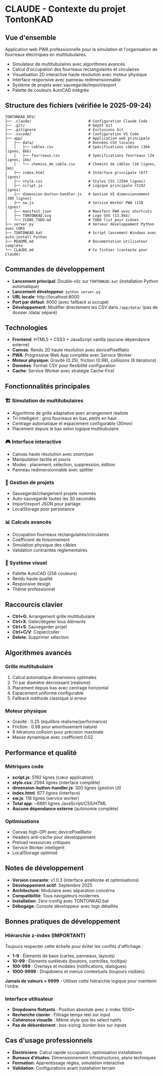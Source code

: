 # CLAUDE - Contexte du projet TontonKAD

## Vue d'ensemble
Application web PWA professionnelle pour la simulation et l'organisation de fourreaux électriques en multitubulaires.
- Simulateur de multitubulaires avec algorithmes avancés
- Calcul d'occupation des fourreaux rectangulaires et circulaires
- Visualisation 2D interactive haute résolution avec moteur physique
- Interface responsive avec panneau redimensionnable
- Système de projets avec sauvegarde/import/export
- Palette de couleurs AutoCAD intégrée

## Structure des fichiers (vérifiée le 2025-09-24)
```
TONTONKAD_DEV/
├── .claude/                          # Configuration Claude Code
├── .git/                             # Dépôt Git
├── .gitignore                        # Exclusions Git
├── .vscode/                          # Configuration VS Code
├── app/                              # Application web principale
│   ├── data/                         # Données CSV locales
│   │   ├── cables.csv                # Spécifications câbles (364 lignes, 8kb)
│   │   ├── fourreaux.csv             # Spécifications fourreaux (24 lignes, 1kb)
│   │   └── chemins_de_cable.csv      # Chemins de câbles (10 lignes, 1kb)
│   ├── index.html                    # Interface principale (677 lignes)
│   ├── style.css                     # Styles CSS (2594 lignes)
│   ├── script.js                     # Logique principale (5192 lignes)
│   ├── dimension-button-handler.js   # Gestion UI dimensionnement (300 lignes)
│   ├── sw.js                         # Service Worker PWA (118 lignes)
│   ├── manifest.json                 # Manifest PWA avec shortcuts
│   ├── TONTONKAD.svg                 # Logo SVG (13.8kb)
│   └── ICONS_TODO.md                 # TODO list pour icônes
├── server.py                         # Serveur développement Python avec CORS
├── TONTONKAD.bat                     # Script lancement Windows avec auto-install Python
├── README.md                         # Documentation utilisateur complète
└── CLAUDE.md                         # Ce fichier (contexte pour Claude)
```

## Commandes de développement
- **Lancement principal**: Double-clic sur `TONTONKAD.bat` (installation Python automatique)
- **Lancement développeur**: `python server.py`
- **URL locale**: http://localhost:8000
- **Port par défaut**: 8000 (avec fallback si occupé)
- **Développement**: Modifier directement les CSV dans `/app/data/` (pas de dossier /data/ séparé)

## Technologies
- **Frontend**: HTML5 + CSS3 + JavaScript vanilla (aucune dépendance externe)
- **Canvas**: Rendu 2D haute résolution avec devicePixelRatio
- **PWA**: Progressive Web App complète avec Service Worker
- **Moteur physique**: Gravité (0.25), friction (0.98), collisions (8 itérations)
- **Données**: Format CSV pour flexibilité configuration
- **Cache**: Service Worker avec stratégie Cache-First

## Fonctionnalités principales

### 🏗️ Simulation de multitubulaires
- Algorithme de grille adaptative avec arrangement réaliste
- Tri intelligent : gros fourreaux en bas, petits en haut
- Centrage automatique et espacement configurable (30mm)
- Placement depuis le bas selon logique multitubulaire

### 🎮 Interface interactive
- Canvas haute résolution avec zoom/pan
- Manipulation tactile et souris
- Modes : placement, sélection, suppression, édition
- Panneau redimensionnable avec splitter

### 💾 Gestion de projets
- Sauvegarde/chargement projets nommés
- Auto-sauvegarde toutes les 30 secondes
- Import/export JSON pour partage
- LocalStorage pour persistance

### 📊 Calculs avancés
- Occupation fourreaux rectangulaires/circulaires
- Coefficient de foisonnement
- Simulation physique des câbles
- Validation contraintes réglementaires

### 🎨 Système visuel
- Palette AutoCAD (256 couleurs)
- Rendu haute qualité
- Responsive design
- Thème professionnel

## Raccourcis clavier
- **Ctrl+G**: Arrangement grille multitubulaire
- **Ctrl+X**: Geler/dégeler tous éléments
- **Ctrl+S**: Sauvegarder projet
- **Ctrl+C/V**: Copier/coller
- **Delete**: Supprimer sélection

## Algorithmes avancés

### Grille multitubulaire
1. Calcul automatique dimensions optimales
2. Tri par diamètre décroissant (réalisme)
3. Placement depuis bas avec centrage horizontal
4. Espacement uniforme configurable
5. Fallback méthode classique si erreur

### Moteur physique
- Gravité : 0.25 (équilibre réalisme/performance)
- Friction : 0.98 pour amortissement naturel
- 8 itérations collision pour précision maximale
- Masse dynamique avec coefficient 0.02

## Performance et qualité

### Métriques code
- **script.js**: 5192 lignes (cœur application)
- **style.css**: 2594 lignes (interface complète)
- **dimension-button-handler.js**: 300 lignes (gestion UI)
- **index.html**: 677 lignes (interface)
- **sw.js**: 118 lignes (service worker)
- **Total app**: ~8881 lignes JavaScript/CSS/HTML
- **Aucune dépendance externe** (autonomie complète)

### Optimisations
- Canvas high-DPI avec devicePixelRatio
- Headers anti-cache pour développement
- Preload ressources critiques
- Service Worker intelligent
- LocalStorage optimisé

## Notes de développement
- **Version courante**: v1.0.3 (interface améliorée et optimisations)
- **Développement actif**: Septembre 2025
- **Architecture**: Modulaire avec séparation concerns
- **Compatibilité**: Tous navigateurs modernes
- **Installation**: Zero-config avec TONTONKAD.bat
- **Débogage**: Console développeur avec logs détaillés

## Bonnes pratiques de développement

### Hiérarchie z-index (IMPORTANT)
Toujours respecter cette échelle pour éviter les conflits d'affichage :
- **1-9** : Éléments de base (cartes, panneaux, layouts)
- **10-99** : Éléments surélevés (boutons, contrôles, tooltips)
- **100-999** : Overlays et modales (notifications, dialogues)
- **1000-9999** : Dropdowns et menus contextuels (toujours visibles)

**Jamais de valeurs > 9999** - Utiliser cette hiérarchie logique pour maintenir l'ordre.

### Interface utilisateur
- **Dropdowns flottants** : Position absolute avec z-index 1000+
- **Recherche clavier** : Filtrage temps réel sur input
- **Cohérence visuelle** : Même style que les select natifs
- **Pas de débordement** : box-sizing: border-box sur inputs

## Cas d'usage professionnels
- **Électriciens**: Calcul rapide occupation, optimisation installations
- **Bureaux d'études**: Dimensionnement infrastructures, plans techniques
- **Formation**: Apprentissage règles, simulation interactive
- **Validation**: Configurations avant installation terrain